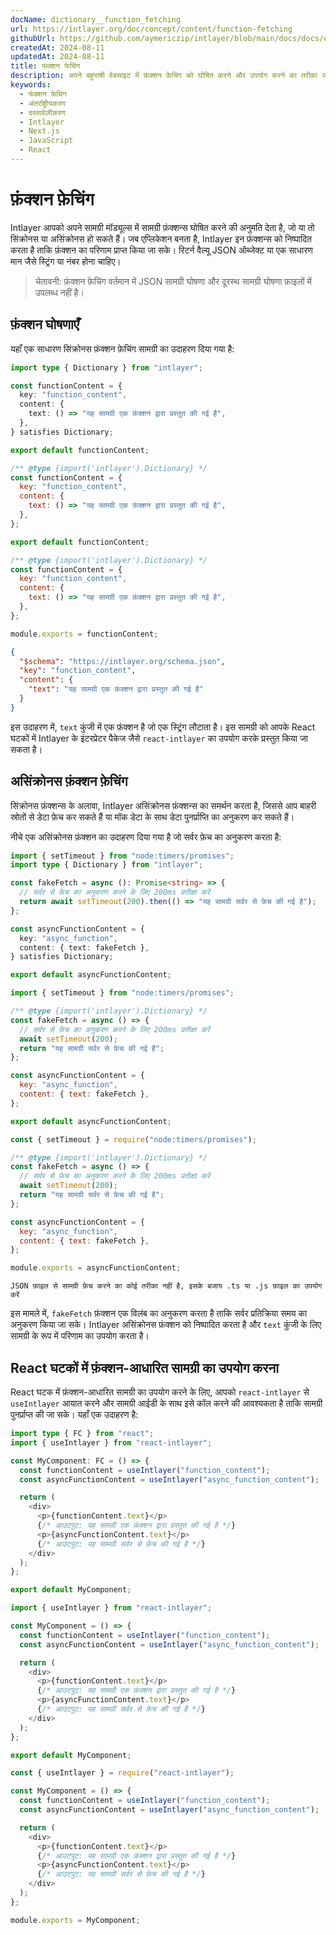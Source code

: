 ```yaml
---
docName: dictionary__function_fetching
url: https://intlayer.org/doc/concept/content/function-fetching
githubUrl: https://github.com/aymericzip/intlayer/blob/main/docs/docs/en/dictionary/function_fetching.md
createdAt: 2024-08-11
updatedAt: 2024-08-11
title: फंक्शन फेचिंग
description: अपने बहुभाषी वेबसाइट में फ़ंक्शन फ़ेचिंग को घोषित करने और उपयोग करने का तरीका जानें। अपने प्रोजेक्ट को कुछ ही मिनटों में सेट अप करने के लिए इस ऑनलाइन डोक्यूमेंटेशन में चरणों का पालन करें।
keywords:
  - फंक्शन फेचिंग
  - अंतर्राष्ट्रीयकरण
  - दस्तावेज़ीकरण
  - Intlayer
  - Next.js
  - JavaScript
  - React
---
```


# फ़ंक्शन फ़ेचिंग

Intlayer आपको अपने सामग्री मॉड्यूल्स में सामग्री फ़ंक्शन्स घोषित करने की अनुमति देता है, जो या तो सिंक्रोनस या असिंक्रोनस हो सकते हैं। जब एप्लिकेशन बनता है, Intlayer इन फ़ंक्शन्स को निष्पादित करता है ताकि फ़ंक्शन का परिणाम प्राप्त किया जा सके। रिटर्न वैल्यू JSON ऑब्जेक्ट या एक साधारण मान जैसे स्ट्रिंग या नंबर होना चाहिए।

> चेतावनी: फ़ंक्शन फ़ेचिंग वर्तमान में JSON सामग्री घोषणा और दूरस्थ सामग्री घोषणा फ़ाइलों में उपलब्ध नहीं है।

## फ़ंक्शन घोषणाएँ

यहाँ एक साधारण सिंक्रोनस फ़ंक्शन फ़ेचिंग सामग्री का उदाहरण दिया गया है:

```typescript fileName="**/*.content.ts" contentDeclarationFormat="typescript"
import type { Dictionary } from "intlayer";

const functionContent = {
  key: "function_content",
  content: {
    text: () => "यह सामग्री एक फ़ंक्शन द्वारा प्रस्तुत की गई है",
  },
} satisfies Dictionary;

export default functionContent;
```

```javascript fileName="**/*.content.mjs" contentDeclarationFormat="esm"
/** @type {import('intlayer').Dictionary} */
const functionContent = {
  key: "function_content",
  content: {
    text: () => "यह सामग्री एक फ़ंक्शन द्वारा प्रस्तुत की गई है",
  },
};

export default functionContent;
```

```javascript fileName="**/*.content.cjs" contentDeclarationFormat="commonjs"
/** @type {import('intlayer').Dictionary} */
const functionContent = {
  key: "function_content",
  content: {
    text: () => "यह सामग्री एक फ़ंक्शन द्वारा प्रस्तुत की गई है",
  },
};

module.exports = functionContent;
```

```json fileName="**/*.content.json" contentDeclarationFormat="json"
{
  "$schema": "https://intlayer.org/schema.json",
  "key": "function_content",
  "content": {
    "text": "यह सामग्री एक फ़ंक्शन द्वारा प्रस्तुत की गई है"
  }
}
```

इस उदाहरण में, `text` कुंजी में एक फ़ंक्शन है जो एक स्ट्रिंग लौटाता है। इस सामग्री को आपके React घटकों में Intlayer के इंटरप्रेटर पैकेज जैसे `react-intlayer` का उपयोग करके प्रस्तुत किया जा सकता है।

## असिंक्रोनस फ़ंक्शन फ़ेचिंग

सिंक्रोनस फ़ंक्शन्स के अलावा, Intlayer असिंक्रोनस फ़ंक्शन्स का समर्थन करता है, जिससे आप बाहरी स्रोतों से डेटा फ़ेच कर सकते हैं या मॉक डेटा के साथ डेटा पुनर्प्राप्ति का अनुकरण कर सकते हैं।

नीचे एक असिंक्रोनस फ़ंक्शन का उदाहरण दिया गया है जो सर्वर फ़ेच का अनुकरण करता है:

```typescript fileName="**/*.content.ts" contentDeclarationFormat="typescript"
import { setTimeout } from "node:timers/promises";
import type { Dictionary } from "intlayer";

const fakeFetch = async (): Promise<string> => {
  // सर्वर से फ़ेच का अनुकरण करने के लिए 200ms प्रतीक्षा करें
  return await setTimeout(200).then(() => "यह सामग्री सर्वर से फ़ेच की गई है");
};

const asyncFunctionContent = {
  key: "async_function",
  content: { text: fakeFetch },
} satisfies Dictionary;

export default asyncFunctionContent;
```

```javascript fileName="**/*.content.mjs" contentDeclarationFormat="esm"
import { setTimeout } from "node:timers/promises";

/** @type {import('intlayer').Dictionary} */
const fakeFetch = async () => {
  // सर्वर से फ़ेच का अनुकरण करने के लिए 200ms प्रतीक्षा करें
  await setTimeout(200);
  return "यह सामग्री सर्वर से फ़ेच की गई है";
};

const asyncFunctionContent = {
  key: "async_function",
  content: { text: fakeFetch },
};

export default asyncFunctionContent;
```

```javascript fileName="**/*.content.cjs" contentDeclarationFormat="commonjs"
const { setTimeout } = require("node:timers/promises");

/** @type {import('intlayer').Dictionary} */
const fakeFetch = async () => {
  // सर्वर से फ़ेच का अनुकरण करने के लिए 200ms प्रतीक्षा करें
  await setTimeout(200);
  return "यह सामग्री सर्वर से फ़ेच की गई है";
};

const asyncFunctionContent = {
  key: "async_function",
  content: { text: fakeFetch },
};

module.exports = asyncFunctionContent;
```

```plaintext fileName="**/*.content.json" contentDeclarationFormat="json"
JSON फ़ाइल से सामग्री फ़ेच करने का कोई तरीका नहीं है, इसके बजाय .ts या .js फ़ाइल का उपयोग करें
```

इस मामले में, `fakeFetch` फ़ंक्शन एक विलंब का अनुकरण करता है ताकि सर्वर प्रतिक्रिया समय का अनुकरण किया जा सके। Intlayer असिंक्रोनस फ़ंक्शन को निष्पादित करता है और `text` कुंजी के लिए सामग्री के रूप में परिणाम का उपयोग करता है।

## React घटकों में फ़ंक्शन-आधारित सामग्री का उपयोग करना

React घटक में फ़ंक्शन-आधारित सामग्री का उपयोग करने के लिए, आपको `react-intlayer` से `useIntlayer` आयात करने और सामग्री आईडी के साथ इसे कॉल करने की आवश्यकता है ताकि सामग्री पुनर्प्राप्त की जा सके। यहाँ एक उदाहरण है:

```typescript fileName="**/*.jsx" codeFormat="typescript"
import type { FC } from "react";
import { useIntlayer } from "react-intlayer";

const MyComponent: FC = () => {
  const functionContent = useIntlayer("function_content");
  const asyncFunctionContent = useIntlayer("async_function_content");

  return (
    <div>
      <p>{functionContent.text}</p>
      {/* आउटपुट: यह सामग्री एक फ़ंक्शन द्वारा प्रस्तुत की गई है */}
      <p>{asyncFunctionContent.text}</p>
      {/* आउटपुट: यह सामग्री सर्वर से फ़ेच की गई है */}
    </div>
  );
};

export default MyComponent;
```

```javascript fileName="**/*.mjx" codeFormat="esm"
import { useIntlayer } from "react-intlayer";

const MyComponent = () => {
  const functionContent = useIntlayer("function_content");
  const asyncFunctionContent = useIntlayer("async_function_content");

  return (
    <div>
      <p>{functionContent.text}</p>
      {/* आउटपुट: यह सामग्री एक फ़ंक्शन द्वारा प्रस्तुत की गई है */}
      <p>{asyncFunctionContent.text}</p>
      {/* आउटपुट: यह सामग्री सर्वर से फ़ेच की गई है */}
    </div>
  );
};

export default MyComponent;
```

```javascript fileName="**/*.cjs" codeFormat="commonjs"
const { useIntlayer } = require("react-intlayer");

const MyComponent = () => {
  const functionContent = useIntlayer("function_content");
  const asyncFunctionContent = useIntlayer("async_function_content");

  return (
    <div>
      <p>{functionContent.text}</p>
      {/* आउटपुट: यह सामग्री एक फ़ंक्शन द्वारा प्रस्तुत की गई है */}
      <p>{asyncFunctionContent.text}</p>
      {/* आउटपुट: यह सामग्री सर्वर से फ़ेच की गई है */}
    </div>
  );
};

module.exports = MyComponent;
```

